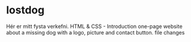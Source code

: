 # lostdog
Hér er mitt fysta verkefni. 
HTML & CSS - Introduction
one-page website about a missing dog with a logo, picture and contact button.
file changes
